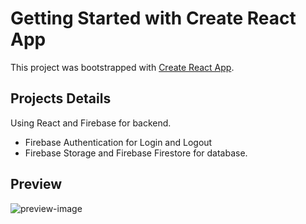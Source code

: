 # Getting Started with Create React App

This project was bootstrapped with [Create React App](https://github.com/facebook/create-react-app).

## Projects Details

Using React and Firebase for backend.

- Firebase Authentication for Login and Logout
- Firebase Storage and Firebase Firestore for database.

## Preview

![preview-image](https://github.com/ChaiyachetU/baiboon-gram.git/preview-images/preveiw-img.jpg?raw=true)
